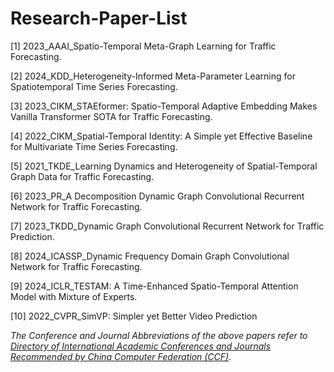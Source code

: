 # Research-Paper-List

[1] 2023_AAAI_Spatio-Temporal Meta-Graph Learning for Traffic Forecasting.

[2] 2024_KDD_Heterogeneity-Informed Meta-Parameter Learning for Spatiotemporal Time Series Forecasting.

[3] 2023_CIKM_STAEformer: Spatio-Temporal Adaptive Embedding Makes Vanilla Transformer SOTA for Traffic Forecasting.

[4] 2022_CIKM_Spatial-Temporal Identity: A Simple yet Effective Baseline for Multivariate Time Series Forecasting.

[5] 2021_TKDE_Learning Dynamics and Heterogeneity of Spatial-Temporal Graph Data for Traffic Forecasting.

[6] 2023_PR_A Decomposition Dynamic Graph Convolutional Recurrent Network for Traffic Forecasting.

[7] 2023_TKDD_Dynamic Graph Convolutional Recurrent Network for Traffic Prediction.

[8] 2024_ICASSP_Dynamic Frequency Domain Graph Convolutional Network for Traffic Forecasting.

[9] 2024_ICLR_TESTAM: A Time-Enhanced Spatio-Temporal Attention Model with Mixture of Experts.

[10] 2022_CVPR_SimVP: Simpler yet Better Video Prediction

*The Conference and Journal Abbreviations of the above papers refer to [Directory of International Academic Conferences and Journals Recommended by China Computer Federation (CCF)](https://www.ccf.org.cn/Academic_Evaluation/By_category/).*
